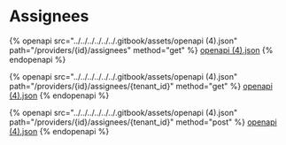 # Assignees

{% openapi src="../../../../../../.gitbook/assets/openapi (4).json" path="/providers/{id}/assignees" method="get" %}
[openapi (4).json](<../../../../../../.gitbook/assets/openapi (4).json>)
{% endopenapi %}

{% openapi src="../../../../../../.gitbook/assets/openapi (4).json" path="/providers/{id}/assignees/{tenant_id}" method="get" %}
[openapi (4).json](<../../../../../../.gitbook/assets/openapi (4).json>)
{% endopenapi %}

{% openapi src="../../../../../../.gitbook/assets/openapi (4).json" path="/providers/{id}/assignees/{tenant_id}" method="post" %}
[openapi (4).json](<../../../../../../.gitbook/assets/openapi (4).json>)
{% endopenapi %}

